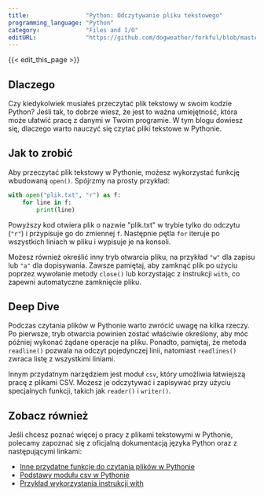 ```yaml
---
title:                "Python: Odczytywanie pliku tekstowego"
programming_language: "Python"
category:             "Files and I/O"
editURL:              "https://github.com/dogweather/forkful/blob/master/content/pl/python/reading-a-text-file.md"
---
```


{{< edit_this_page >}}

## Dlaczego

Czy kiedykolwiek musiałeś przeczytać plik tekstowy w swoim kodzie Python? Jeśli tak, to dobrze wiesz, że jest to ważna umiejętność, która może ułatwić pracę z danymi w Twoim programie. W tym blogu dowiesz się, dlaczego warto nauczyć się czytać pliki tekstowe w Pythonie.

## Jak to zrobić

Aby przeczytać plik tekstowy w Pythonie, możesz wykorzystać funkcję wbudowaną `open()`. Spójrzmy na prosty przykład:

```Python
with open("plik.txt", "r") as f:
    for line in f:
        print(line)
```

Powyższy kod otwiera plik o nazwie "plik.txt" w trybie tylko do odczytu (`"r"`) i przypisuje go do zmiennej `f`. Następnie pętla `for` iteruje po wszystkich liniach w pliku i wypisuje je na konsoli. 

Możesz również określić inny tryb otwarcia pliku, na przykład `"w"` dla zapisu lub `"a"` dla dopisywania. Zawsze pamiętaj, aby zamknąć plik po użyciu poprzez wywołanie metody `close()` lub korzystając z instrukcji `with`, co zapewni automatyczne zamknięcie pliku.

## Deep Dive

Podczas czytania plików w Pythonie warto zwrócić uwagę na kilka rzeczy. Po pierwsze, tryb otwarcia powinien zostać właściwie określony, aby móc później wykonać żądane operacje na pliku. Ponadto, pamiętaj, że metoda `readline()` pozwala na odczyt pojedynczej linii, natomiast `readlines()` zwraca listę z wszystkimi liniami. 

Innym przydatnym narzędziem jest moduł `csv`, który umożliwia łatwiejszą pracę z plikami CSV. Możesz je odczytywać i zapisywać przy użyciu specjalnych funkcji, takich jak `reader()` i `writer()`.

## Zobacz również

Jeśli chcesz poznać więcej o pracy z plikami tekstowymi w Pythonie, polecamy zapoznać się z oficjalną dokumentacją języka Python oraz z następującymi linkami:

- [Inne przydatne funkcje do czytania plików w Pythonie](https://www.w3schools.com/python/python_file_handling.asp)
- [Podstawy modułu csv w Pythonie](https://realpython.com/python-csv/)
- [Przykład wykorzystania instrukcji with](https://www.geeksforgeeks.org/with-statement-in-python/)